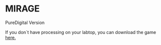 # MIRAGE
PureDigital Version

If you don`t have processing on your labtop, you can download the game [here.](https://drive.google.com/folderview?id=0B5FurjrK0xuOfmRhQUtYdnV6TEF5ZjE5M0FnY29KWU5lLXNzbldwbElUb3AzWkdOSVJVckE&usp=sharing)
